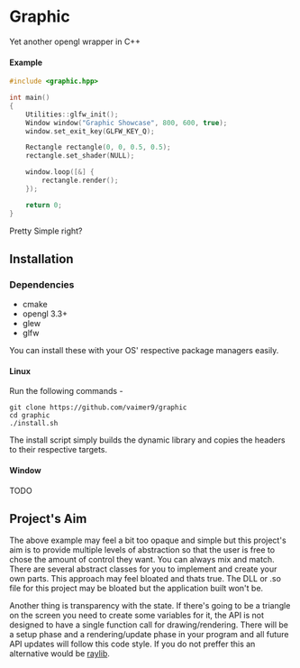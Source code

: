 # Graphic
Yet another opengl wrapper in C++

#### Example
```c++
#include <graphic.hpp>

int main()
{
    Utilities::glfw_init();
    Window window("Graphic Showcase", 800, 600, true);
    window.set_exit_key(GLFW_KEY_Q);

    Rectangle rectangle(0, 0, 0.5, 0.5);
    rectangle.set_shader(NULL);

    window.loop([&] {
        rectangle.render();
    });

    return 0;
}
```
Pretty Simple right?

## Installation

### Dependencies

- cmake
- opengl 3.3+
- glew
- glfw

You can install these with your OS' respective package managers easily.

#### Linux
Run the following commands -
```
git clone https://github.com/vaimer9/graphic
cd graphic
./install.sh
```
The install script simply builds the dynamic library and copies the headers to their respective
targets.
#### Window
TODO

## Project's Aim
The above example may feel a bit too opaque and simple but this project's aim is to provide multiple levels of abstraction so that the user is free to chose the amount of control they want. You can always mix and match. There are several abstract classes for you to implement and create your own parts. This approach may feel bloated and thats true. The DLL or .so file for this project may be bloated but the application built won't be.

Another thing is transparency with the state. If there's going to be a triangle on the screen you need to create some variables for it, the API is not designed to have a single function call for drawing/rendering. There will be a setup phase and a rendering/update phase in your program and all future API updates will follow this code style. If you do not preffer this an alternative would be [raylib](https://github.com/raysan5/raylib).

